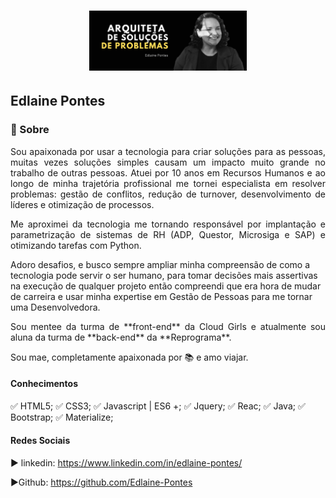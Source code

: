 <h1 align="center">
    <img src="https://github.com/Edlaine-Pontes/Edlaine-Pontes/blob/master/image/arquiteta.png" width="50%">
</h1>

<h2> Edlaine Pontes </h2>

### 🚀 Sobre

<p align="justify">Sou apaixonada por usar a tecnologia para criar soluções para as pessoas, muitas vezes soluções simples causam um impacto muito grande no trabalho de outras pessoas.
Atuei por 10 anos em Recursos Humanos e ao longo de minha trajetória profissional me tornei especialista em resolver problemas: gestão de conflitos, redução de turnover, desenvolvimento de líderes e otimização de processos.</p>

<p align="justify">Me aproximei da tecnologia me tornando responsável por implantação e parametrização de sistemas de RH (ADP, Questor, Microsiga e SAP) e otimizando tarefas com Python.</p>

<p align="jusyify">Adoro desafios, e busco sempre ampliar minha compreensão de como a tecnologia pode servir o ser humano, para tomar decisões mais assertivas na execução de qualquer projeto então compreendi que era hora de mudar de carreira e usar minha expertise em Gestão de Pessoas para me tornar uma Desenvolvedora.</p>

<p align="justify">Sou mentee da turma de **front-end** da Cloud Girls e atualmente sou aluna da turma de **back-end** da **Reprograma**.</p>

<p>Sou mae, completamente apaixonada por 📚 e amo viajar. </p>

#### Conhecimentos

✅ HTML5;
✅ CSS3;
✅ Javascript | ES6 +;
✅ Jquery;
✅ Reac;
✅ Java;
✅ Bootstrap;
✅ Materialize;




#### Redes Sociais

▶ linkedin: https://www.linkedin.com/in/edlaine-pontes/

▶Github: https://github.com/Edlaine-Pontes

